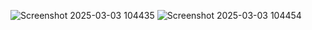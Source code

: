 ![Screenshot 2025-03-03 104435](https://github.com/user-attachments/assets/007ef1fb-a3b6-4a3a-a2e0-7b89b8c98b3b)
![Screenshot 2025-03-03 104454](https://github.com/user-attachments/assets/0efc74a4-252d-4024-9a3b-c02e0bd975f6)
